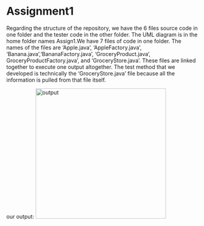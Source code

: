 # Assignment1
Regarding the structure of the repository, we have the 6 files source code in one folder and the tester code in the other folder.
The UML diagram is in the home folder names Assign1.We have 7 files of code in one folder. The names of the files are ‘Apple.java’, 
‘AppleFactory.java’, ‘Banana.java’,‘BananaFactory.java’, ‘GroceryProduct.java’, GroceryProductFactory.java’, and ‘GroceryStore.java’.
These files are linked together to execute one output altogether. The test method that we developed is technically the 
‘GroceryStore.java’ file because all the information is pulled from that file itself. 

our output:
<img width="342" alt="output" src="https://github.com/NavdeepV/Assign1/assets/146030349/b740f355-3d4f-4d95-9f24-d5212c60b9fb">
